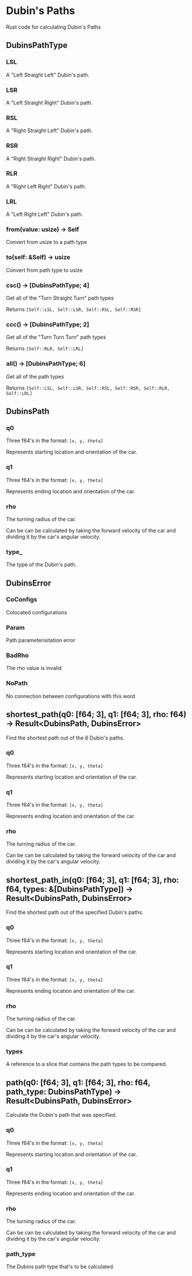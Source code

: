 # Dubin's Paths

Rust code for calculating Dubin's Paths

## DubinsPathType

### LSL

A "Left Straight Left" Dubin's path.

### LSR

A "Left Straight Right" Dubin's path.

### RSL

A "Right Straight Left" Dubin's path.

### RSR

A "Right Straight Right" Dubin's path.

### RLR

A "Right Left Right" Dubin's path.

### LRL

A "Left Right Left" Dubin's path.

### from(value: usize) -> Self

Convert from usize to a path type

### to(self: &Self) -> usize

Convert from path type to usize

### csc() -> [DubinsPathType; 4]

Get all of the "Turn Straight Turn" path types

Returns `[Self::LSL, Self::LSR, Self::RSL, Self::RSR]`

### ccc() -> [DubinsPathType; 2]

Get all of the "Turn Turn Turn" path types

Returns `[Self::RLR, Self::LRL]`

### all() -> [DubinsPathType; 6]

Get all of the path types

Returns `[Self::LSL, Self::LSR, Self::RSL, Self::RSR, Self::RLR, Self::LRL]`

## DubinsPath

### q0

Three f64's in the format: `[x, y, theta]`

Represents starting location and orientation of the car.

### q1

Three f64's in the format: `[x, y, theta]`

Represents ending location and orientation of the car.

### rho

The turning radius of the car.

Can be can be calculated by taking the forward velocity of the car and dividing it by the car's angular velocity.

### type_

The type of the Dubin's path.

## DubinsError

### CoConfigs

Colocated configurations

### Param

Path parameterisitation error

### BadRho

The rho value is invalid

### NoPath

No connection between configurations with this word

## shortest_path(q0: [f64; 3], q1: [f64; 3], rho: f64) -> Result<DubinsPath, DubinsError>

Find the shortest path out of the 6 Dubin's paths.

### q0

Three f64's in the format: `[x, y, theta]`

Represents starting location and orientation of the car.

### q1

Three f64's in the format: `[x, y, theta]`

Represents ending location and orientation of the car.

### rho

The turning radius of the car.

Can be can be calculated by taking the forward velocity of the car and dividing it by the car's angular velocity.

## shortest_path_in(q0: [f64; 3], q1: [f64; 3], rho: f64, types: &[DubinsPathType]) -> Result<DubinsPath, DubinsError>

Find the shortest path out of the specified Dubin's paths.

### q0

Three f64's in the format: `[x, y, theta]`

Represents starting location and orientation of the car.

### q1

Three f64's in the format: `[x, y, theta]`

Represents ending location and orientation of the car.

### rho

The turning radius of the car.

Can be can be calculated by taking the forward velocity of the car and dividing it by the car's angular velocity.

### types

A reference to a slice that contains the path types to be compared.

## path(q0: [f64; 3], q1: [f64; 3], rho: f64, path_type: DubinsPathType) -> Result<DubinsPath, DubinsError>

Calculate the Dubin's path that was specified.

### q0

Three f64's in the format: `[x, y, theta]`

Represents starting location and orientation of the car.

### q1

Three f64's in the format: `[x, y, theta]`

Represents ending location and orientation of the car.

### rho

The turning radius of the car.

Can be can be calculated by taking the forward velocity of the car and dividing it by the car's angular velocity.

### path_type

The Dubins path type that's to be calculated.
